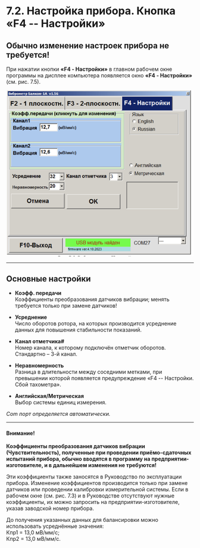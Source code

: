 # 7.2. Настройка прибора. Кнопка «F4 -- Настройки»

## Обычно изменение настроек прибора не требуется!

При нажатии кнопки **«F4 - Настройки»** в главном рабочем окне программы на дисплее компьютера появляется окно **«F4 - Настройки»** (см. рис. 7.5).

![Рис. 7.5. Рабочее окно «Настройки»](image-8.png)

---

## Основные настройки

- **Коэфф. передачи**  
  Коэффициенты преобразования датчиков вибрации; менять требуется только при замене датчиков!

- **Усреднение**  
  Число оборотов ротора, на которых производится усреднение данных для повышения стабильности показаний.

- **Канал отметчика#**  
  Номер канала, к которому подключён отметчик оборотов. Стандартно – 3-й канал.

- **Неравномерность**  
  Разница в длительности между соседними метками, при превышении которой появляется предупреждение «F4 -- Настройки. Сбой тахометра».

- **Английская/Метрическая**  
  Выбор системы единиц измерения.

_Com порт определяется автоматически._

---

#### Внимание!

**Коэффициенты преобразования датчиков вибрации (Чувствительность), полученные при проведении приёмо-сдаточных испытаний прибора, обычно вводятся в программу на предприятии-изготовителе, и в дальнейшем изменения не требуются!**

Эти коэффициенты также заносятся в Руководство по эксплуатации прибора. Изменение коэффициентов производится только при замене датчиков или проведении калибровки измерительной системы. Если в рабочем окне (см. рис. 7.3) и в Руководстве отсутствуют нужные коэффициенты, их можно запросить на предприятии-изготовителе, указав заводской номер прибора.

До получения указанных данных для балансировки можно использовать усреднённые значения:  
Кпр1 = 13,0 мВ/мм/с;  
Кпр2 = 13,0 мВ/мм/с.